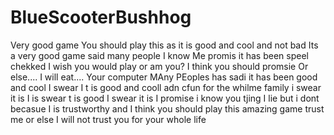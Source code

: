 # BlueScooterBushhog
Very good game 
You should play this as it is good and cool and not bad
Its a very good game said many people I know
Me promis it has been speel chekked
I wish you would play or am you?
I think you should
promsie
Or else....
I will eat....
Your computer
MAny PEoples has sadi it has been good and cool I swear
I t is good and cooll adn cfun for the whilme family i swear it is 
I is swear t is good I swear it is I promise i know you tjing I lie but i dont becasue I is trustworthy and I think you should play this amazing game trust me or else I will not trust you for your whole life
